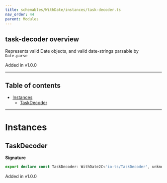```yaml
---
title: schemables/WithDate/instances/task-decoder.ts
nav_order: 44
parent: Modules
---
```


## task-decoder overview

Represents valid Date objects, and valid date-strings parsable by `Date.parse`

Added in v1.0.0

---

<h2 class="text-delta">Table of contents</h2>

- [Instances](#instances)
  - [TaskDecoder](#taskdecoder)

---

# Instances

## TaskDecoder

**Signature**

```ts
export declare const TaskDecoder: WithDate2C<'io-ts/TaskDecoder', unknown>
```

Added in v1.0.0

